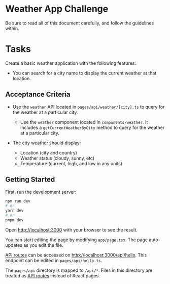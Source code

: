 # Weather App Challenge

Be sure to read all of this document carefully, and follow the guidelines within.

# Tasks

Create a basic weather application with the following features:

- You can search for a city name to display the current weather at that location.

## Acceptance Criteria

- Use the `weather` API located in `pages/api/weather/[city].ts` to query for the weather at a particular city.

  - Use the `weather` component located in `components/weather`. It includes a `getCurrentWeatherByCity` method to query for the weather at a particular city.

- The city weather should display:
  - Location (city and country)
  - Weather status (cloudy, sunny, etc)
  - Temperature (current, high, and low in any units)

## Getting Started

First, run the development server:

```bash
npm run dev
# or
yarn dev
# or
pnpm dev
```

Open [http://localhost:3000](http://localhost:3000) with your browser to see the result.

You can start editing the page by modifying `app/page.tsx`. The page auto-updates as you edit the file.

[API routes](https://nextjs.org/docs/api-routes/introduction) can be accessed on [http://localhost:3000/api/hello](http://localhost:3000/api/hello). This endpoint can be edited in `pages/api/hello.ts`.

The `pages/api` directory is mapped to `/api/*`. Files in this directory are treated as [API routes](https://nextjs.org/docs/api-routes/introduction) instead of React pages.
